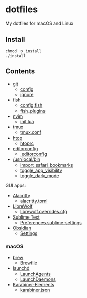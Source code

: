 # dotfiles

My dotfiles for macOS and Linux

## Install

```shell
chmod +x install
./install
```

## Contents

- [git](https://git-scm.com)
    - [config](gitconfig)
    - [ignore](gitignore)
- [fish](https://fishshell.com)
    - [config.fish](config.fish)
    - [fish_plugins](fish_plugins)
- [nvim](https://neovim.io)
    - [init.lua](init.lua)
- [tmux](https://github.com/tmux/tmux)
    - [tmux.conf](tmux.conf)
- [htop](https://htop.dev)
    - [htoprc](htoprc)
- [editorconfig](https://editorconfig.org)
    - [.editorconfig](.editorconfig)
- [/usr/local/bin](bin)
    - [import_safari_bookmarks](bin/import_safari_bookmarks)
    - [toggle_app_visibility](bin/toggle_app_visibility)
    - [toggle_dark_mode](bin/toggle_dark_mode)

GUI apps:
- [Alacritty](https://alacritty.org)
    - [alacritty.toml](alacritty.toml)
- [LibreWolf](https://librewolf.net)
    - [librewolf.overrides.cfg](librewolf.overrides.cfg)
- [Sublime Text](https://www.sublimetext.com)
    - [Preferences.sublime-settings](Preferences.sublime-settings)
- [Obsidian](https://obsidian.md)
    - [Settings](obsidian)

### macOS

- [brew](https://brew.sh)
    - [Brewfile](macos/Brewfile)
- [launchd](https://www.launchd.info)
    - [LaunchAgents](macos/LaunchAgents)
    - [LaunchDaemons](macos/LaunchDaemons)
- [Karabiner-Elements](https://karabiner-elements.pqrs.org)
    - [karabiner.json](macos/karabiner.json)
